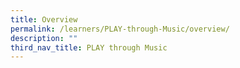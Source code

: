 ```yaml
---
title: Overview
permalink: /learners/PLAY-through-Music/overview/
description: ""
third_nav_title: PLAY through Music
---
```

